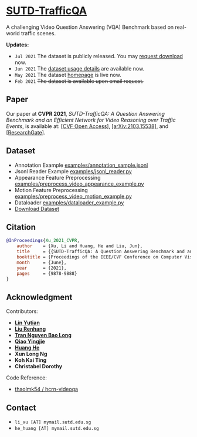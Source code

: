 # [SUTD-TrafficQA](https://sutdcv.github.io/SUTD-TrafficQA/)

A challenging Video Question Answering (VQA) Benchmark based on real-world traffic scenes.

**Updates:**

-   `Jul 2021` The dataset is publicly released. You may [request download](https://sutdcv.github.io/SUTD-TrafficQA/#/download) now.
-   `Jun 2021` The [dataset usage details](https://sutdcv.github.io/SUTD-TrafficQA/#/explore) are available now.
-   `May 2021` The dataset [homepage](https://sutdcv.github.io/SUTD-TrafficQA) is live now.
-   `Feb 2021` ~~The dataset is available upon email request.~~

## Paper

Our paper at **CVPR 2021**, _SUTD-TrafficQA: A Question Answering Benchmark and an Efficient Network for Video Reasoning over Traffic Events_, is available at: [[CVF Open Access]](https://openaccess.thecvf.com/content/CVPR2021/html/Xu_SUTD-TrafficQA_A_Question_Answering_Benchmark_and_an_Efficient_Network_for_CVPR_2021_paper.html), [[arXiv:2103.15538]](https://arxiv.org/abs/2103.15538), and [[ResearchGate]](https://www.researchgate.net/publication/350432154_TrafficQA_A_Question_Answering_Benchmark_and_an_Efficient_Network_for_Video_Reasoning_over_Traffic_Events).

## Dataset

-   Annotation Example [examples/annotation_sample.jsonl](examples/annotation_sample.jsonl)
-   Jsonl Reader Example [examples/jsonl_reader.py](examples/jsonl_reader.py)
-   Appearance Feature Preprocessing [examples/preprocess_video_appearance_example.py](examples/preprocess_video_appearance_example.py)
-   Motion Feature Preprocessing [examples/preprocess_video_motion_example.py](examples/preprocess_video_motion_example.py)
-   Dataloader [examples/dataloader_example.py](examples/dataloader_example.py)
-   [Download Dataset](https://sutdcv.github.io/SUTD-TrafficQA)

## Citation

```bibtex
@InProceedings{Xu_2021_CVPR,
    author    = {Xu, Li and Huang, He and Liu, Jun},
    title     = {{SUTD-TrafficQA: A Question Answering Benchmark and an Efficient Network for Video Reasoning Over Traffic Events}},
    booktitle = {Proceedings of the IEEE/CVF Conference on Computer Vision and Pattern Recognition (CVPR)},
    month     = {June},
    year      = {2021},
    pages     = {9878-9888}
}
```

## Acknowledgment

Contributors:

-   [**Lin Yutian**](https://github.com/Lynn-020809)
-   [**Liu Renhang**](https://github.com/Samillynn)
-   [**Tran Nguyen Bao Long**](https://github.com/TNBL265)
-   [**Qiao Yingjie**](https://github.com/YingjieQiao)
-   [**Huang He**](https://github.com/MarkHershey)
-   **Xun Long Ng**
-   **Koh Kai Ting**
-   **Christabel Dorothy**

Code Reference:

-   [thaolmk54 / hcrn-videoqa](https://github.com/thaolmk54/hcrn-videoqa)

## Contact

-   `li_xu [AT] mymail.sutd.edu.sg`
-   `he_huang [AT] mymail.sutd.edu.sg`
